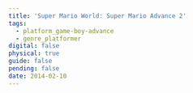 ```yaml
---
title: 'Super Mario World: Super Mario Advance 2'
tags:
  - platform_game-boy-advance
  - genre_platformer
digital: false
physical: true
guide: false
pending: false
date: 2014-02-10
---
```

